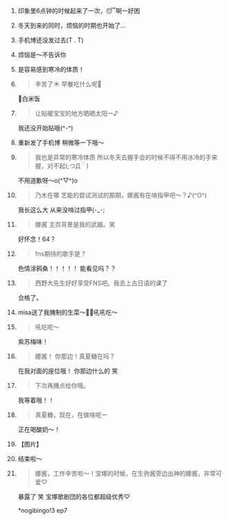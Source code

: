 1. 印象里6点钟的时候起来了一次，😴啊ー好困

2. 冬天到来的同时，烦恼的时期也开始了...

3. 手机博还没发过去(T . T)

4. 烦恼是〜不告诉你

5. 是容易感到寒冷的体质！

6. > 辛苦了☀️ 早餐吃什么呢🍴

   🍚白米饭

7. > 让贴暖宝宝的地方晒晒太阳ー♪

   我还没开始贴哦(^-^)

8. 重新发了手机博 稍微等一下哦〜

9. > 我也是异常的寒冷体质 所以冬天去握手会的时候不得不用冰冷的手来握，对不起(;つД｀)

   不用道歉呀〜o(^▽^)o

10. > 乃木在哪 艺能的尝试测试的那期，娜酱有在啃指甲吧〜？♪(^O^)

    我长这么大 从来没啃过指甲(･_･;

11. > 娜酱 主页背景是我的武器。笑

    好怀念！64？

12. > fns期待的歌手是？

    色情涂鸦桑！！！！！ 能看见吗？？

13. > 西野大先生好好享受FNS吧。我去上古日语的课了

    合格了。

14. misa送了我腌制的生菜〜🎵🎵吼吼吃〜

15. > 吼吃呢〜

    紫苏梅味！

16. > 娜酱！ 你那边！真夏糖在吗？

    在我对面的座位哦！  你那边什么的 笑

17. > 下次再腌点给你哦。

    我等着哦！！

18. > 真夏糖，现在，在做啥呢ー

    正在喝酸奶〜！

19. 【图片】

20. 结束啦〜

21. > 娜酱，工作辛苦啦〜！宝塚的时候，在生驹酱旁边出神的娜酱，非常可爱♡

    暴露了 笑 宝塚歌剧団的各位都超级优秀♡
    
    *nogibingo!3 ep7
